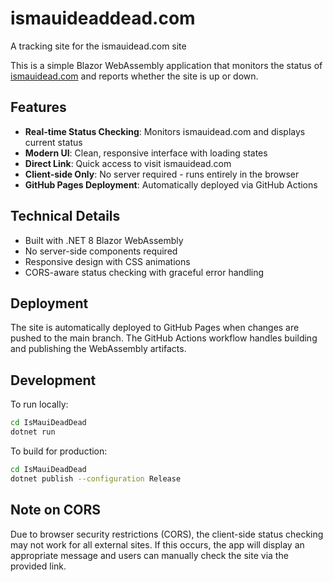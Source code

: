 # ismauideaddead.com
A tracking site for the ismauidead.com site

This is a simple Blazor WebAssembly application that monitors the status of [ismauidead.com](https://ismauidead.com) and reports whether the site is up or down.

## Features

- **Real-time Status Checking**: Monitors ismauidead.com and displays current status
- **Modern UI**: Clean, responsive interface with loading states
- **Direct Link**: Quick access to visit ismauidead.com
- **Client-side Only**: No server required - runs entirely in the browser
- **GitHub Pages Deployment**: Automatically deployed via GitHub Actions

## Technical Details

- Built with .NET 8 Blazor WebAssembly
- No server-side components required
- Responsive design with CSS animations
- CORS-aware status checking with graceful error handling

## Deployment

The site is automatically deployed to GitHub Pages when changes are pushed to the main branch. The GitHub Actions workflow handles building and publishing the WebAssembly artifacts.

## Development

To run locally:

```bash
cd IsMauiDeadDead
dotnet run
```

To build for production:

```bash
cd IsMauiDeadDead
dotnet publish --configuration Release
```

## Note on CORS

Due to browser security restrictions (CORS), the client-side status checking may not work for all external sites. If this occurs, the app will display an appropriate message and users can manually check the site via the provided link.
